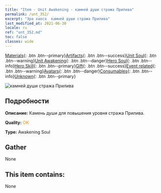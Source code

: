 ```yaml
---
title: "Item - Unit Awakening - камней души стража Прилива"
permalink: /unt_352/
excerpt: "Эра хаоса  камней души стража Прилива"
last_modified_at: 2021-06-30
locale: ru
ref: "unt_352.md"
toc: false
classes: wide
---
```

 [Materials](/ItemsRU/){: .btn .btn--primary}[Artifacts](/ItemsRU/Artifacts/){: .btn .btn--success}[Unit Soul](/ItemsRU/UnitSoul/){: .btn .btn--warning}[Unit Awakening](/ItemsRU/UnitAwakening/){: .btn .btn--danger}[Hero Soul](/ItemsRU/HeroSoul/){: .btn .btn--info}[Hero Skill](/ItemsRU/HeroSkill/){: .btn .btn--primary}[Gift](/ItemsRU/Gift/){: .btn .btn--success}[Event related](/ItemsRU/Events/){: .btn .btn--warning}[Avatars](/ItemsRU/Avatars/){: .btn .btn--danger}[Consumables](/ItemsRU/Consumables/){: .btn .btn--info}[Unknown](/ItemsRU/Unknown/){: .btn .btn--primary}

 ![камней души стража Прилива](/images/u/tia_yurenyongshi.jpg)

## Подробности
 **Описание:** Камень души для повышения уровня стража Прилива.

 **Quality:** <span style="color: #FF8C00">OK</span>

 **Type:** Awakening Soul

## Gather

  None

## This item contains:

  None

